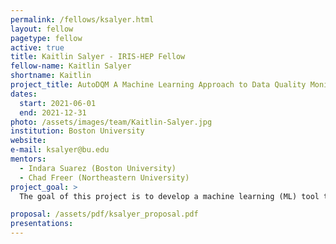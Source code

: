 ```yaml
---
permalink: /fellows/ksalyer.html
layout: fellow
pagetype: fellow
active: true
title: Kaitlin Salyer - IRIS-HEP Fellow
fellow-name: Kaitlin Salyer
shortname: Kaitlin
project_title: AutoDQM A Machine Learning Approach to Data Quality Monitoring at CMS
dates:
  start: 2021-06-01
  end: 2021-12-31
photo: /assets/images/team/Kaitlin-Salyer.jpg
institution: Boston University
website:
e-mail: ksalyer@bu.edu
mentors:
  - Indara Suarez (Boston University)
  - Chad Freer (Northeastern University)
project_goal: >
  The goal of this project is to develop a machine learning (ML) tool to highlight anomalies in detector output from the Compact Muon Solenoid (CMS) experiment at the Large Hadron Collider (LHC). This will ultimately help to simplify the data quality monitoring (DQM) process.

proposal: /assets/pdf/ksalyer_proposal.pdf
presentations:
---
```

